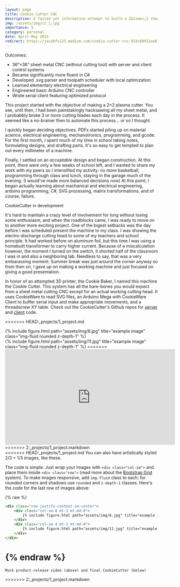 ```yaml
---
layout: page
title: Cookie Cutter CNC
description: A failed yet informative attempt to build a 2&times;2 sheet metal cutter  
img: /assets/img/cc_1.jpg
importance: 5
category: personal
date: April-May 2015
redirect: https://jacobfv123.medium.com/cookie-cutter-cnc-923c68932ee6
---
```


Outcomes:
- 36”×36” sheet metal CNC (without cutting tool) with server and client control systems
- Became significantly more fluent in C#
- Developed .svg parser and toolpath scheduler with local optimization
- Learned elementary electrical engineering
- Engineered basic Arduino CNC controller
- Wrote serial client featuring optimized protocol

<div class="row justify-content-sm-center">
    <div class="col-sm-8 mt-3 mt-md-0">
        This project started with the objective of making a 2&times;2 plasma cutter. You see, until then, I had been painstakingly hacksawing all my sheet metal, and I probabbly broke 3 or more cutting blades each day in the process. It seemed like a no-brainer then to automate this process... or so I thought.
    </div>
    <div class="col-sm-4 mt-3 mt-md-0">
        <img class="img-fluid rounded z-depth-1" src="{{ '/assets/img/cc_problem.jpg' | relative_url }}" alt="" title="example image"/>
    </div>
</div>
<div class="caption"></div>

I quickly began deciding objectives. PDFs started piling up on material science, electrical engineering, mechanotronics, programming, and gcode. For the first month, I spent much of my time in school taking notes, formulating designs, and drafting parts. It's so easy to get tempted to plan out every millimeter of a machine.

Finally, I settled on an *acceptable* design and began construction. At this point, there were only a few weeks of school left, and I wanted to share my work with my peers so I intensified my activity: no more basketball, programming through class and lunch, staying in the garage much of the evening. (I would've made more balanced decisions now) At this point, I began actually learning about machanical and electrical engineering, arduino programming, C#, SVG processing, matrix transformations, and of course, failure.

<div class="row">
    <div class="col-sm mt-3 mt-md-0">
        <img class="img-fluid rounded z-depth-1" src="{{ '/assets/img/cc_0.jpg' | relative_url }}" alt="" title="CookieCutter mechanotronics"/>
    </div>
    <div class="col-sm mt-3 mt-md-0">
        <img class="img-fluid rounded z-depth-1" src="{{ '/assets/img/cc_2.jpg' | relative_url }}" alt="" title="CookieCutter electronics"/>
    </div>
    <div class="col-sm mt-3 mt-md-0">
        <img class="img-fluid rounded z-depth-1" src="{{ '/assets/img/cc_1.jpg' | relative_url }}" alt="" title="CookieCutter mechanotronics"/>
    </div>
</div>
<div class="caption">
    CookieCutter in development
</div>

It's hard to maintain a crazy level of involvement for long without losing some enthusiasm, and when the roadblocks came, I was ready to move on to another more exciting project. One of the bigest setbacks was the day before I was scheduled present the machine to my class. I was showing the electro-discharge cutting head to some of my teachers and school principle. It had worked before on aluminum foil, but this time I was using a homebuilt transformer to carry higher current. Because of a miscalculation however, the moment I turned on the switch, it shorted half of the classroom I was in and also a neighboring lab. Needless to say, that was a very embarassing moment. Summer break was just around the corner anyway so from then on, I gave up on making a working machine and just focused on giving a good presentation.

In honor of an attempted 3D printer, the Cookie Baker, I named this machine the Cookie Cutter. This system has all the bare-bones you would expect from a sheet metal cutting CNC except for an actual working cutting head. It uses CookieWare to read SVG files, an Arduino Mega with CookieWare Client to buffer serial input and make appropriate movements, and a threadscrew XY table. Check out the CookieCutter's Github repos for [server](https://github.com/JacobFV/CookieControl) and [client](https://github.com/JacobFV/Arduino-CookieControl) code.

<<<<<<< HEAD:_projects/1_project.md
<div class="row justify-content-sm-center">
    <div class="col-sm-8 mt-3 mt-md-0">
        {% include figure.html path="assets/img/6.jpg" title="example image" class="img-fluid rounded z-depth-1" %}
    </div>
    <div class="col-sm-4 mt-3 mt-md-0">
        {% include figure.html path="assets/img/11.jpg" title="example image" class="img-fluid rounded z-depth-1" %}
=======
<div class="row">
    <div class="col-sm mt-3 mt-md-0">
        <iframe width="560" height="315" src="https://www.youtube.com/embed/dyWwv9mZEvk?start=61" title="YouTube video player" frameborder="0" class="z-depth-1 rounded" allow="accelerometer; autoplay; clipboard-write; encrypted-media; gyroscope; picture-in-picture" allowfullscreen></iframe>
>>>>>>> 2:_projects/1_project.markdown
    </div>
    <img class="img-fluid rounded z-depth-1" src="{{ '/assets/img/cc_3.jpg' | relative_url }}" alt="" title="Final CookieCutter"/>
</div>
<div class="caption">
<<<<<<< HEAD:_projects/1_project.md
    You can also have artistically styled 2/3 + 1/3 images, like these.
</div>


The code is simple.
Just wrap your images with `<div class="col-sm">` and place them inside `<div class="row">` (read more about the <a href="https://getbootstrap.com/docs/4.4/layout/grid/">Bootstrap Grid</a> system).
To make images responsive, add `img-fluid` class to each; for rounded corners and shadows use `rounded` and `z-depth-1` classes.
Here's the code for the last row of images above:

{% raw %}
```html
<div class="row justify-content-sm-center">
    <div class="col-sm-8 mt-3 mt-md-0">
        {% include figure.html path="assets/img/6.jpg" title="example image" class="img-fluid rounded z-depth-1" %}
    </div>
    <div class="col-sm-4 mt-3 mt-md-0">
        {% include figure.html path="assets/img/11.jpg" title="example image" class="img-fluid rounded z-depth-1" %}
    </div>
</div>
```
{% endraw %}
=======
    Mock product-release video (above) and final CookieCutter (below)
</div>
>>>>>>> 2:_projects/1_project.markdown
